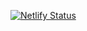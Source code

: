 [![Netlify Status](https://api.netlify.com/api/v1/badges/ed4d2296-7bee-430d-afb7-d86fbd3b9a9b/deploy-status)](https://app.netlify.com/sites/sunchipworks-landingpage/deploys)
